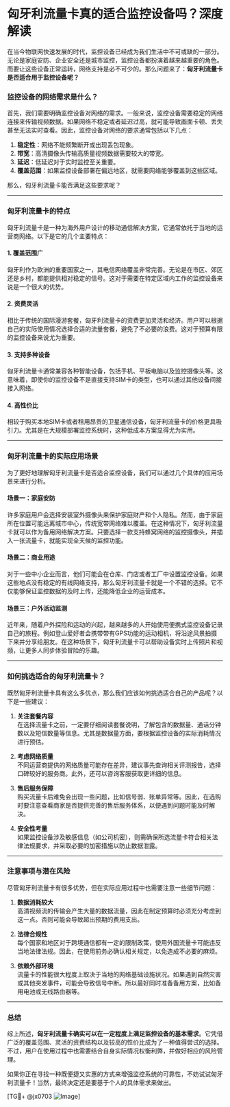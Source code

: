# 匈牙利流量卡真的适合监控设备吗？深度解读

在当今物联网快速发展的时代，监控设备已经成为我们生活中不可或缺的一部分。无论是家庭安防、企业安全还是城市监控，监控设备都扮演着越来越重要的角色。而要让这些设备正常运转，网络支持是必不可少的。那么问题来了：**匈牙利流量卡是否适合用于监控设备呢？**

### 监控设备的网络需求是什么？

首先，我们需要明确监控设备对网络的需求。一般来说，监控设备需要稳定的网络连接来传输视频数据。如果网络不稳定或者延迟过高，就可能导致画面卡顿、丢失甚至无法实时查看。因此，监控设备对网络的要求通常包括以下几点：

1. **稳定性**：网络不能频繁断开或出现丢包现象。
2. **带宽**：高清摄像头传输高质量视频数据需要较大的带宽。
3. **延迟**：低延迟对于实时监控至关重要。
4. **覆盖范围**：如果监控设备部署在偏远地区，就需要网络能够覆盖到这些区域。

那么，匈牙利流量卡能否满足这些要求呢？

---

### 匈牙利流量卡的特点

匈牙利流量卡是一种为海外用户设计的移动通信解决方案，它通常依托于当地的运营商网络。以下是它的几个主要特点：

#### 1. **覆盖范围广**
匈牙利作为欧洲的重要国家之一，其电信网络覆盖非常完善。无论是在市区、郊区还是乡村，都能提供相对稳定的信号。这对于需要在特定区域内工作的监控设备来说是一个很大的优势。

#### 2. **资费灵活**
相比于传统的国际漫游套餐，匈牙利流量卡的资费更加灵活和经济。用户可以根据自己的实际使用情况选择合适的流量套餐，避免了不必要的浪费。这对于预算有限的监控设备来说尤为重要。

#### 3. **支持多种设备**
匈牙利流量卡通常兼容各种智能设备，包括手机、平板电脑以及监控摄像头等。这意味着，即使你的监控设备不是直接支持SIM卡的类型，也可以通过其他设备间接接入网络。

#### 4. **高性价比**
相较于购买本地SIM卡或者租用昂贵的卫星通信设备，匈牙利流量卡的价格更具吸引力。尤其是在大规模部署监控系统时，这种低成本方案显得尤为实用。

---

### 匈牙利流量卡的实际应用场景

为了更好地理解匈牙利流量卡是否适合监控设备，我们可以通过几个具体的应用场景来进行分析。

#### 场景一：家庭安防
许多家庭用户会选择安装室外摄像头来保护家庭财产和个人隐私。然而，由于家庭所在位置可能远离城市中心，传统宽带网络难以覆盖。在这种情况下，匈牙利流量卡就可以作为备用网络解决方案。只要选择一款支持蜂窝网络的监控摄像头，并插入一张流量卡，就能实现全天候的监控功能。

#### 场景二：商业用途
对于一些中小企业而言，他们可能会在仓库、门店或者工厂中设置监控设备。如果这些地点没有稳定的有线网络支持，那么匈牙利流量卡就是一个不错的选择。它不仅能够保证监控数据的及时上传，还能降低企业的运营成本。

#### 场景三：户外活动监测
近年来，随着户外探险和运动的兴起，越来越多的人开始使用便携式监控设备记录自己的旅程。例如登山爱好者会携带带有GPS功能的运动相机，将沿途风景拍摄下来并分享给朋友。在这种场景下，匈牙利流量卡可以帮助设备实时上传照片和视频，让更多人同步体验冒险的乐趣。

---

### 如何挑选适合的匈牙利流量卡？

既然匈牙利流量卡具有这么多优点，那么我们应该如何挑选适合自己的产品呢？以下是一些建议：

1. **关注套餐内容**  
   在选择流量卡之前，一定要仔细阅读套餐说明，了解包含的数据量、通话分钟数以及短信数量等信息。尤其是数据量方面，要根据监控设备的实际消耗情况进行预估。

2. **考虑网络质量**  
   不同运营商提供的网络质量可能存在差异，建议事先查询相关评测报告，选择口碑较好的服务商。此外，还可以咨询客服获取更详细的信息。

3. **售后服务保障**  
   购买流量卡后难免会出现一些问题，比如信号弱、账单异常等。因此，在选购时要注意查看商家是否提供完善的售后服务体系，以便遇到问题时能及时解决。

4. **安全性考量**  
   如果监控设备涉及敏感信息（如公司机密），则需确保所选流量卡符合相关法律法规要求，并采取必要的加密措施以防止数据泄露。

---

### 注意事项与潜在风险

尽管匈牙利流量卡有很多优势，但在实际应用过程中也需要注意一些细节问题：

1. **数据消耗较大**  
   高清视频流的传输会产生大量的数据流量，因此在制定预算时必须充分考虑到这一点。否则可能会导致超出预期的费用支出。

2. **法律合规性**  
   每个国家和地区对于跨境通信都有一定的限制政策，使用外国流量卡可能违反当地法律法规。因此，在使用前务必确认相关规定，以免造成不必要的麻烦。

3. **依赖外部环境**  
   流量卡的性能很大程度上取决于当地的网络基础设施状况。如果遇到自然灾害或其他突发事件，可能会导致信号中断。所以最好同时准备备用方案，比如备用电池或无线路由器等。

---

### 总结

综上所述，**匈牙利流量卡确实可以在一定程度上满足监控设备的基本需求**。它凭借广泛的覆盖范围、灵活的资费结构以及较高的性价比成为了一种值得尝试的选择。不过，用户在使用过程中也需要结合自身实际情况权衡利弊，并做好相应的风险管理。

如果你正在寻找一种既便捷又实惠的方式来增强监控系统的可靠性，不妨试试匈牙利流量卡！当然，最终决定还是要基于个人的具体需求来做出。

[TG💪+ @jx0703 ![Image](https://github.com/user-attachments/assets/dbca1d08-cadb-493c-b0ec-ad6f7a83f270)]
